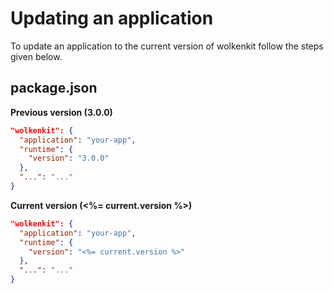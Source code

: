 # Updating an application

To update an application to the current version of wolkenkit follow the steps given below.

## package.json

**Previous version (3.0.0)**

```json
"wolkenkit": {
  "application": "your-app",
  "runtime": {
    "version": "3.0.0"
  },
  "...": "..."
}
```

**Current version (<%= current.version %>)**

```json
"wolkenkit": {
  "application": "your-app",
  "runtime": {
    "version": "<%= current.version %>"
  },
  "...": "..."
}
```
